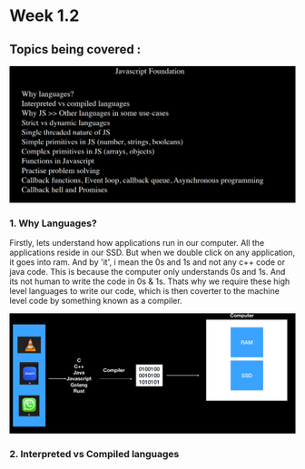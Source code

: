 # Week 1.2

## Topics being covered : 
![alt text](image.png)


### 1. Why Languages?
Firstly, lets understand how applications run in our computer. All the applications reside in our SSD. But when we double click on any application, it goes into ram. And by 'it', i mean the 0s and 1s and not any c++ code or java code. This is because the computer only understands 0s and 1s.  And its not human to write the code in 0s & 1s. Thats why we require these high level languages to write our code, which is then coverter to the machine level code by something known as a compiler.

![alt text](image-1.png)

### 2. Interpreted vs Compiled languages
